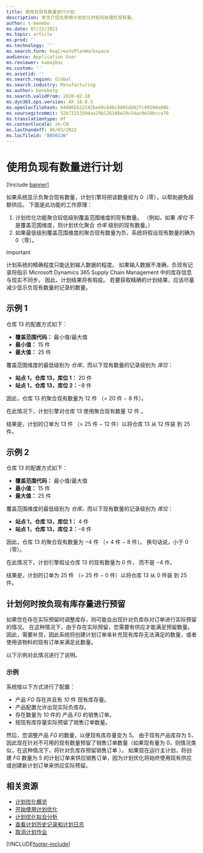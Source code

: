 ```yaml
---
title: 使用负现有数量进行计划
description: 本文介绍在使用计划优化时如何处理负现有量。
author: t-benebo
ms.date: 07/22/2021
ms.topic: article
ms.prod: ''
ms.technology: ''
ms.search.form: ReqCreatePlanWorkspace
audience: Application User
ms.reviewer: kamaybac
ms.custom: ''
ms.assetid: ''
ms.search.region: Global
ms.search.industry: Manufacturing
ms.author: benebotg
ms.search.validFrom: 2020-02-18
ms.dyn365.ops.version: AX 10.0.5
ms.openlocfilehash: 04006bb12142be69c84bc8085dd82fc99280e90b
ms.sourcegitcommit: 52b7225350daa29b1263d8e29c54ac9e20bcca70
ms.translationtype: HT
ms.contentlocale: zh-CN
ms.lasthandoff: 06/03/2022
ms.locfileid: "8856126"
---
```

# <a name="planning-with-negative-on-hand-quantities"></a>使用负现有数量进行计划

[!include [banner](../../includes/banner.md)]

如果系统显示负聚合现有数量，计划引擎将把该数量视为 0（零），以帮助避免超额供应。 下面是此功能的工作原理：

1. 计划优化功能聚合较低级别覆盖范围维度的现有数量。 （例如，如果 *库位* 不是覆盖范围维度，则计划优化聚合 *仓库* 级别的现有数量。）
1. 如果最低级别覆盖范围维度的聚合现有数量为负，系统将假设现有数量的确为 0（零）。

> [!IMPORTANT]
> 计划系统的精确程度只能达到输入数据的程度。 如果输入数据不准确，负现有记录将指示 Microsoft Dynamics 365 Supply Chain Management 中的库存信息与现实不同步。 因此，计划结果将有瑕疵。 若要获取精确的计划结果，应该尽量减少显示负现有数量的记录的数量。

## <a name="example-1"></a>示例 1

仓库 13 的配置方式如下：

- **覆盖范围代码：** 最小值/最大值
- **最小值：** 15 件
- **最大值：** 25 件

覆盖范围维度的最低级别为 *仓库*，而以下现有数量的记录级别为 *库位*：

- **站点 1，仓库 13，库位 1：** 20 件
- **站点 1，仓库 13，库位 2：**&minus;8 件

因此，仓库 13 的聚合现有数量为 12 件 （= 20 件 &minus; 8 件）。

在此情况下，计划引擎对仓库 13 使用聚合现有数量 12 件 。

结果是，计划的订单为 13 件 （= 25 件 &minus; 12 件）以将仓库 13 从 12 件装 到 25 件。

## <a name="example-2"></a>示例 2

仓库 13 的配置方式如下：

- **覆盖范围代码：** 最小值/最大值
- **最小值：** 15 件
- **最大值：** 25 件

覆盖范围维度的最低级别为 *仓库*，而以下现有数量的记录级别为 *库位*：

- **站点 1，仓库 13，库位 1：** 4 件
- **站点 1，仓库 13，库位 2：**&minus;8 件

因此，仓库 13 的聚合现有数量为 &minus;4 件 （= 4 件 &minus; 8 件）。 换句话说，小于 0（零）。

在此情况下，计划引擎假设仓库 13 的现有数量为 0 件， 而不是 &minus;4 件。

结果是，计划的订单为 25 件 （= 25 件 &minus; 0 件）以将仓库 13 从 0 件装 到 25 件。

## <a name="planning-when-there-is-a-reservation-against-negative-on-hand-inventory"></a>计划何时按负现有库存量进行预留

如果您在存在实际预留时调整库存，则可能会出现针对负库存对订单进行实际预留的情况。 在这种情况下，由于存在实际预留，您需要有供应才能满足预留数量。 因此，需要补货，因此系统将创建计划订单来补充现有库存无法满足的数量，或者使用该物料的现有订单来满足此数量。

以下示例对此情况进行了说明。

### <a name="example"></a>示例

系统按以下方式进行了配置：

- 产品 *FG* 存在并且有 *10* 件 现有库存量。
- 产品配置允许出现实际负库存。
- 存在数量为 *10* 件的 产品 *FG* 的销售订单。
- 按现有库存量实际预留了销售订单数量。

然后，您调整产品 *FG* 的数量，以便现有库存量变为 5。 由于现有产品库存为 5，因此现在针对不可用的现有数量预留了销售订单数量（如果现有量为 0，则情况类似，在这种情况下，将针对负库存预留销售订单 ）。 如果现在运行主计划，将创建 *FG* 数量为 5 的计划订单来供应销售订单，因为计划优化将始终使用现有供应或创建新计划订单来供应实际预留。

## <a name="related-resources"></a>相关资源

- [计划优化概览](planning-optimization-overview.md)
- [开始使用计划优化](get-started.md)
- [计划优化拟合分析](planning-optimization-fit-analysis.md)
- [查看计划历史记录和计划日志](plan-history-logs.md)
- [取消计划作业](cancel-planning-job.md)

[!INCLUDE[footer-include](../../../includes/footer-banner.md)]

